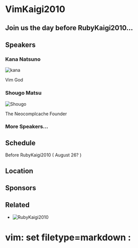 # VimKaigi2010

## Join us the day before RubyKaigi2010...

## Speakers

### Kana Natsuno

![kana](http://t3.gstatic.com/images?q=tbn:uQhv2VUQR53FTM:http://www.facebook.com/profile/pic.php%3Fuid%3DAAAAAQAQL3NG-fmaEolG9MdWzpBstQAAAAqM3H6ilGmYpwCddjosKt4_)

Vim God

### Shougo Matsu

![Shougo](http://a3.twimg.com/profile_images/72423295/dragoon_big.png)

The Neocomplcache Founder

### More Speakers...

## Schedule

Before RubyKaigi2010 ( August 26? )

## Location

## Sponsors

## Related

- ![RubyKaigi2010](http://rubykaigi.org/2010/)

# vim: set filetype=markdown :

